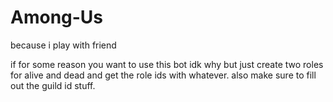 # Among-Us
because i play with friend

if for some reason you want to use this bot idk why but just create two roles for alive and dead and get the role ids with whatever. also make sure to fill out the guild id stuff.

